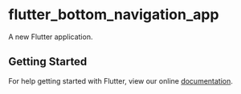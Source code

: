 # flutter_bottom_navigation_app

A new Flutter application.

## Getting Started

For help getting started with Flutter, view our online
[documentation](https://flutter.io/).
